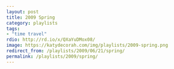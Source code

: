 ```yaml
---
layout: post
title: 2009 Spring
category: playlists
tags:
- "time travel"
rdio: http://rd.io/x/QXaYuDMox08/
image: https://katydecorah.com/img/playlists/2009-spring.png
redirect_from: /playlists/2009/06/21/spring/
permalink: /playlists/2009/spring/
---
```


